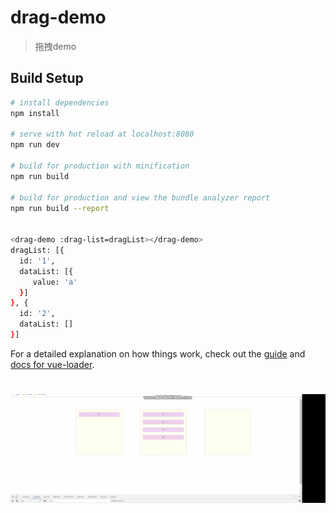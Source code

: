 # drag-demo

> 拖拽demo

## Build Setup

``` bash
# install dependencies
npm install

# serve with hot reload at localhost:8080
npm run dev

# build for production with minification
npm run build

# build for production and view the bundle analyzer report
npm run build --report


<drag-demo :drag-list=dragList></drag-demo>
dragList: [{
  id: '1',
  dataList: [{
     value: 'a'
  }]
}, {
  id: '2',
  dataList: []
}]
```

For a detailed explanation on how things work, check out the [guide](http://vuejs-templates.github.io/webpack/) and [docs for vue-loader](http://vuejs.github.io/vue-loader).

# ![image](https://github.com/userHuang/drag-demo/blob/master/static/images/tip.gif)